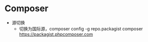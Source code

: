 # Composer

- 源切换
    - 切换为国际源，composer config -g repo.packagist composer https://packagist.phpcomposer.com